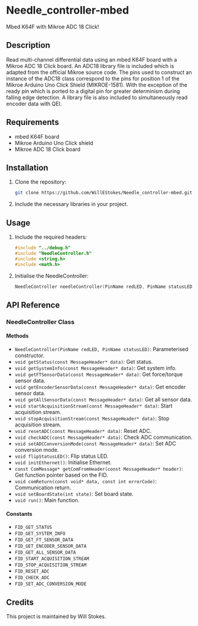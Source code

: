 # Needle_controller-mbed
Mbed K64F with Mikroe ADC 18 Click!

## Description

Read multi-channel differential data using an mbed K64F board with a Mikroe ADC 18 Click board. An ADC18 library file is included which is adapted from the official Mikroe source code. The pins used to construct an instance of the ADC18 class correspond to the pins for position 1 of the Mikroe Arduino Uno Click Shield (MIKROE-1581). With the exception of the ready pin which is ported to a digital pin for greater determinism during falling edge detection. A library file is also included to simultaneously read encoder data with QEI.

## Requirements

- mbed K64F board
- Mikroe Arduino Uno Click shield
- Mikroe ADC 18 Click board

## Installation

1. Clone the repository:

    ```bash
    git clone https://github.com/WillEStokes/Needle_controller-mbed.git
    ```

2. Include the necessary libraries in your project.

## Usage

1. Include the required headers:

    ```cpp
    #include "../debug.h"
    #include "NeedleController.h"
    #include <string.h>
    #include <math.h>
    ```

2. Initialise the NeedleController:

    ```cpp
    NeedleController needleController(PinName redLED, PinName statusLED);
    ```

## API Reference

### NeedleController Class

#### Methods

- `NeedleController(PinName redLED, PinName statusLED)`: Parameterised constructor.
- `void getStatus(const MessageHeader* data)`: Get status.
- `void getSystemInfo(const MessageHeader* data)`: Get system info.
- `void getFTSensorData(const MessageHeader* data)`: Get force/torque sensor data.
- `void getEncoderSensorData(const MessageHeader* data)`: Get encoder sensor data.
- `void getAllSensorData(const MessageHeader* data)`: Get all sensor data.
- `void startAcquisitionStream(const MessageHeader* data)`: Start acquisition stream.
- `void stopAcquisitionStream(const MessageHeader* data)`: Stop acquisition stream.
- `void resetADC(const MessageHeader* data)`: Reset ADC.
- `void checkADC(const MessageHeader* data)`: Check ADC communication.
- `void setADCConversionMode(const MessageHeader* data)`: Set ADC conversion mode.
- `void flipStatusLED()`: Flip status LED.
- `void initEthernet()`: Initialise Ethernet.
- `const ComMessage* getComFromHeader(const MessageHeader* header)`: Get function pointer based on the FID.
- `void comReturn(const void* data, const int errorCode)`: Communication return.
- `void setBoardState(int state)`: Set board state.
- `void run()`: Main function.

#### Constants

- `FID_GET_STATUS`
- `FID_GET_SYSTEM_INFO`
- `FID_GET_FT_SENSOR_DATA`
- `FID_GET_ENCODER_SENSOR_DATA`
- `FID_GET_ALL_SENSOR_DATA`
- `FID_START_ACQUISITION_STREAM`
- `FID_STOP_ACQUISITION_STREAM`
- `FID_RESET_ADC`
- `FID_CHECK_ADC`
- `FID_SET_ADC_CONVERSION_MODE`

## Credits

This project is maintained by Will Stokes.

